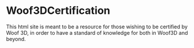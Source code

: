 # Woof3DCertification
This html site is meant to be a resource for those wishing to be certified by Woof 3D, in order to have a standard of knowledge for both in Woof3D and beyond.
